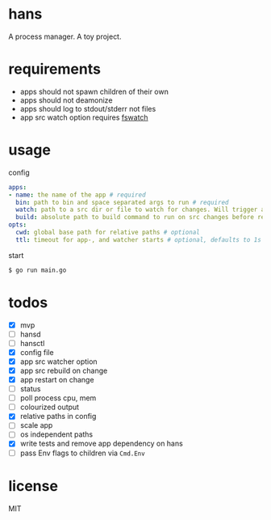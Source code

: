 # hans
A process manager. A toy project.

# requirements
- apps should not spawn children of their own
- apps should not deamonize
- apps should log to stdout/stderr not files
- app src watch option requires [fswatch](https://github.com/emcrisostomo/fswatch)

# usage
config
```yaml
apps:
- name: the name of the app # required
  bin: path to bin and space separated args to run # required
  watch: path to a src dir or file to watch for changes. Will trigger a restart of bin # optional
  build: absolute path to build command to run on src changes before restart # optional
opts:
  cwd: global base path for relative paths # optional
  ttl: timeout for app-, and watcher starts # optional, defaults to 1s
```
start
```bash
$ go run main.go
```

# todos
- [x] mvp
- [ ] hansd
- [ ] hansctl
- [x] config file
- [x] app src watcher option
- [x] app src rebuild on change
- [x] app restart on change
- [ ] status
- [ ] poll process cpu, mem
- [ ] colourized output
- [x] relative paths in config
- [ ] scale app
- [ ] os independent paths
- [x] write tests and remove app dependency on hans
- [ ] pass Env flags to children via `Cmd.Env`

# license
MIT
